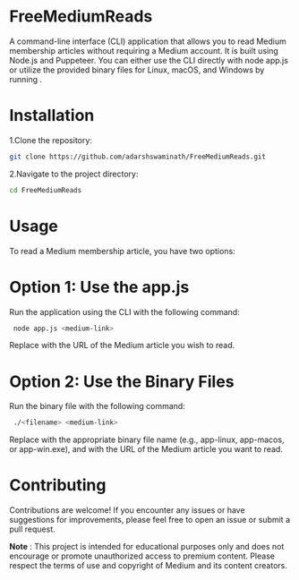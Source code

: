 # FreeMediumReads
<p>
  A command-line interface (CLI) application that allows you to read Medium membership articles without requiring a Medium account. 
  It is built using Node.js and Puppeteer. 
  You can either use the CLI directly with node app.js <medium-link> or utilize the provided binary files for Linux, macOS, and Windows by running <filename> <medium-link>.
</p>
  
# Installation
  
 1.Clone the repository:
  
  ```bash
  git clone https://github.com/adarshswaminath/FreeMediumReads.git
  ```
  
 2.Navigate to the project directory:
  ```bash
  cd FreeMediumReads
```
 # Usage
  
  To read a Medium membership article, you have two options:
  
  # Option 1: Use the app.js
  
  Run the application using the CLI with the following command:
  
 ```bash
  node app.js <medium-link>
```
  
 Replace <medium-link> with the URL of the Medium article you wish to read.
  
# Option 2: Use the Binary Files
 Run the binary file with the following command:
 ```bash
  ./<filename> <medium-link>
```
  
 Replace <filename> with the appropriate binary file name (e.g., app-linux, app-macos, or app-win.exe), and <medium-link> with the URL of the Medium article you want to read.
  
# Contributing
  
Contributions are welcome! If you encounter any issues or have suggestions for improvements, please feel free to open an issue or submit a pull request.
  
  
**Note** : This project is intended for educational purposes only and does not encourage or promote unauthorized access to premium content. Please respect the terms of use and copyright of Medium and its content creators.

